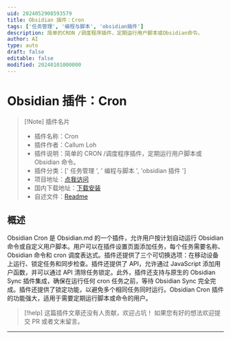 ```yaml
---
uid: 2024052908593579
title: Obsidian 插件：Cron
tags: ['任务管理', '编程与脚本', 'obsidian插件']
description: 简单的CRON /调度程序插件，定期运行用户脚本或Obsidian命令。
author: AI
type: auto
draft: false
editable: false
modified: 20240101000000
---
```


# Obsidian 插件：Cron

> [!Note] 插件名片
> - 插件名称：Cron
> - 插件作者：Callum Loh
> - 插件说明：简单的 CRON /调度程序插件，定期运行用户脚本或 Obsidian 命令。
> - 插件分类：[' 任务管理 ', ' 编程与脚本 ', 'obsidian 插件 ']
> - 项目地址：[点我访问](https://github.com/cdloh/obsidian-cron)
> - 国内下载地址：[下载安装](https://pkmer.cn/products/plugin/pluginMarket/?cron)
> - 自述文件：[Readme](https://ghproxy.net/https://raw.githubusercontent.com/cdloh/obsidian-cron/master/README.md)

## 概述

Obsidian Cron 是 Obsidian.md 的一个插件，允许用户按计划自动运行 Obsidian 命令或自定义用户脚本。用户可以在插件设置页面添加任务，每个任务需要名称、Obsidian 命令和 cron 调度表达式。插件还提供了三个可切换选项：在移动设备上运行、锁定任务和同步检查。插件还提供了 API，允许通过 JavaScript 添加用户函数，并可以通过 API 清除任务锁定。此外，插件还支持与原生的 Obsidian Sync 插件集成，确保在运行任何 cron 任务之前，等待 Obsidian Sync 完全完成。插件还提供了锁定功能，以避免多个相同任务同时运行。Obsidian Cron 插件的功能强大，适用于需要定期运行脚本或命令的用户。

> [!help]
> 这篇插件文章还没有人贡献，欢迎占坑！
> 如果您有好的想法欢迎提交 PR 或者文末留言。

---



